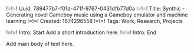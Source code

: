 !=!=! Uuid: 789477b7-f01d-471f-9767-0431dfb77d0a
!=!=! Title: Synthic - Generating novel Gameboy music using a Gameboy emulator and machine learning
!=!=! Created: 1674296558
!=!=! Tags: Work, Research, Projects

!=!=! Intro: Start
Add a short introduction here.
!=!=! Intro: End

Add main body of text here.

